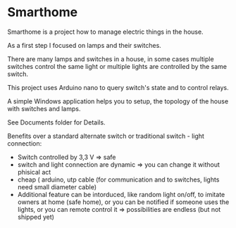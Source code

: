 # Smarthome
Smarthome is a project how to manage electric things in the house.

As a first step I focused on lamps and their switches.

There are many lamps and switches in a house, in some cases multiple switches control the same light or multiple lights are controlled by the same switch.

This project uses Arduino nano to query switch's state and to control relays.

A simple Windows application helps you to setup, the topology of the house with switches and lamps.

See Documents folder for Details.

Benefits over a standard alternate switch or traditional switch - light connection:

- Switch controlled by 3,3 V => safe
- switch and light connection are dynamic => you can change it without phisical act
- cheap ( arduino, utp cable (for communication and to switches, lights need small diameter cable)
- Additional feature can be intorduced, like random light on/off, to imitate owners at home (safe home), or you can be notified if someone uses the lights, or you can remote control it => possibilities are endless (but not shipped yet)
 
